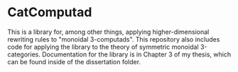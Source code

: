 # CatComputad

This is a library for, among other things, applying higher-dimensional rewriting rules to "monoidal 3-computads".  This repository also includes code for applying the library to the theory of symmetric monoidal 3-categories.   Documentation for the library is in Chapter 3 of my thesis, which can be found inside of the dissertation folder.
